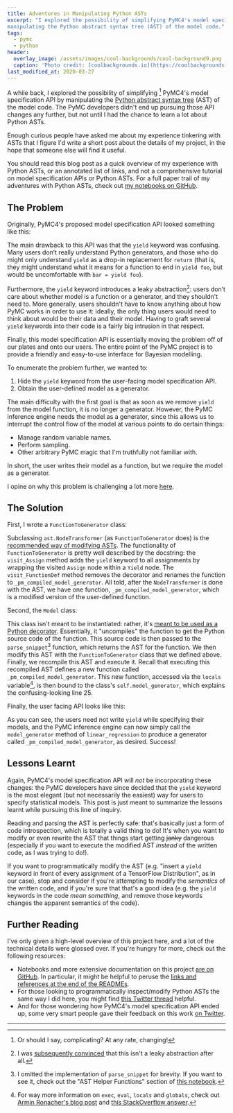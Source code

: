 ```yaml
---
title: Adventures in Manipulating Python ASTs
excerpt: "I explored the possibility of simplifying PyMC4's model specification API by
manipulating the Python abstract syntax tree (AST) of the model code."
tags:
  - pymc
  - python
header:
  overlay_image: /assets/images/cool-backgrounds/cool-background9.png
  caption: 'Photo credit: [coolbackgrounds.io](https://coolbackgrounds.io/)'
last_modified_at: 2020-03-27
---
```


A while back, I explored the possibility of simplifying [^1] PyMC4's model specification
API by manipulating the [Python abstract syntax
tree](https://docs.python.org/3/library/ast.html) (AST) of the model code. The PyMC
developers didn't end up pursuing those API changes any further, but not until I had the
chance to learn a lot about Python ASTs.

Enough curious people have asked me about my experience tinkering with ASTs that I
figure I'd write a short post about the details of my project, in the hope that someone
else will find it useful.

You should read this blog post as a quick overview of my experience with Python ASTs, or
an annotated list of links, and not a comprehensive tutorial on model specification APIs
or Python ASTs. For a full paper trail of my adventures with Python ASTs, check out [my
notebooks on
GitHub](https://github.com/eigenfoo/random/tree/master/python/ast-hiding-yield).

## The Problem

Originally, PyMC4's proposed model specification API looked something like this:

<script src="https://gist.github.com/eigenfoo/8917e2fd72ea8940d54916c1cfbe1755.js"></script>

The main drawback to this API was that the `yield` keyword was confusing. Many users
don’t really understand Python generators, and those who do might only understand
`yield` as a drop-in replacement for `return` (that is, they might understand what it
means for a function to end in `yield foo`, but would be uncomfortable with `bar = yield
foo`).

Furthermore, the `yield` keyword introduces a leaky abstraction[^2]: users don’t care
about whether model is a function or a generator, and they shouldn't need to. More
generally, users shouldn't have to know anything about how PyMC works in order to use
it: ideally, the only thing users would need to think about would be their data and
their model. Having to graft several `yield` keywords into their code is a fairly big
intrusion in that respect.

Finally, this model specification API is essentially moving the problem off of our
plates and onto our users. The entire point of the PyMC project is to provide a friendly
and easy-to-use interface for Bayesian modelling.

To enumerate the problem further, we wanted to:

1. Hide the `yield` keyword from the user-facing model specification API.
1. Obtain the user-defined model as a generator.

The main difficulty with the first goal is that as soon as we remove `yield` from the
model function, it is no longer a generator. However, the PyMC inference engine needs the
model as a generator, since this allows us to interrupt the control flow of the model at
various points to do certain things:

  - Manage random variable names.
  - Perform sampling.
  - Other arbitrary PyMC magic that I'm truthfully not familiar with.

In short, the user writes their model as a function, but we require the model as a
generator.

I opine on why this problem is challenging a lot more
[here](https://github.com/eigenfoo/random/tree/master/python/ast-hiding-yield/00-prototype#why-is-this-problem-hard).

## The Solution

First, I wrote a `FunctionToGenerator` class:

<script src="https://gist.github.com/eigenfoo/43282c4e69156647d7bb2505f1dbafb2.js"></script>

Subclassing `ast.NodeTransformer` (as `FunctionToGenerator` does) is the [recommended
way of modifying
ASTs](https://greentreesnakes.readthedocs.io/en/latest/manipulating.html#modifying-the-tree).
The functionality of `FunctionToGenerator` is pretty well described by the docstring:
the `visit_Assign` method adds the `yield` keyword to all assignments by wrapping the
visited `Assign` node within a `Yield` node. The `visit_FunctionDef` method removes the
decorator and renames the function to `_pm_compiled_model_generator`. All told, after
the `NodeTransformer` is done with the AST, we have one function,
`_pm_compiled_model_generator`, which is a modified version of the user-defined
function.

Second, the `Model` class:

<script src="https://gist.github.com/eigenfoo/5e69bba2ab7ec6d6a2f53c13cbfd7b48.js"></script>

This class isn't meant to be instantiated: rather, it's [meant to be used as a Python
decorator](https://realpython.com/primer-on-python-decorators/#classes-as-decorators).
Essentially, it "uncompiles" the function to get the Python source code of the function.
This source code is then passed to the `parse_snippet`[^3] function, which returns the
AST for the function. We then modify this AST with the `FunctionToGenerator` class that
we defined above. Finally, we recompile this AST and execute it. Recall that executing
this recompiled AST defines a new function called `_pm_compiled_model_generator`. This
new function, accessed via the `locals` variable[^4], is then bound to the class's
`self.model_generator`, which explains the confusing-looking line 25.

Finally, the user facing API looks like this:

<script src="https://gist.github.com/eigenfoo/0bc4047ea0245a3f5f3c3a6ff8143154.js"></script>

As you can see, the users need not write `yield` while specifying their models, and the
PyMC inference engine can now simply call the `model_generator` method of
`linear_regression` to produce a generator called `_pm_compiled_model_generator`, as
desired. Success!

## Lessons Learnt

Again, PyMC4's model specification API will _not_ be incorporating these changes: the
PyMC developers have since decided that the `yield` keyword is the most elegant (but not
necessarily the easiest) way for users to specify statistical models. This post is just
meant to summarize the lessons learnt while pursuing this line of inquiry. 

Reading and parsing the AST is perfectly safe: that's basically just a form of code
introspection, which is totally a valid thing to do! It's when you want to modify or
even rewrite the AST that things start getting ~~janky~~ dangerous (especially if you
want to execute the modified AST _instead_ of the written code, as I was trying to do!).

If you want to programmatically modify the AST (e.g. "insert a `yield` keyword in front
of every assignment of a TensorFlow Distribution", as in our case), stop and consider if
you're attempting to modify the _semantics_ of the written code, and if you're sure that
that's a good idea (e.g. the `yield` keywords in the code _mean something_, and remove
those keywords changes the apparent semantics of the code).

## Further Reading

I've only given a high-level overview of this project here, and a lot of the technical
details were glossed over. If you're hungry for more, check out the following resources:

- Notebooks and more extensive documentation on this project [are on
  GitHub](https://github.com/eigenfoo/random/tree/master/python/ast-hiding-yield). In
  particular, it might be helpful to peruse the [links and references at the end of the
  READMEs](https://github.com/eigenfoo/random/tree/master/python/ast-hiding-yield/00-prototype#links-and-references).
- For those looking to programmatically inspect/modify Python ASTs the same way I did
  here, you might find [this Twitter
  thread](https://twitter.com/remilouf/status/1213079103156424704) helpful.
- And for those wondering how PyMC4's model specification API ended up, some very smart
  people gave their feedback on this work [on
  Twitter](https://twitter.com/avibryant/status/1150827954319982592).

---

[^1]: Or should I say, complicating? At any rate, changing!

[^2]: I was [subsequently convinced](https://twitter.com/avibryant/status/1150827954319982592) that this isn't a leaky abstraction after all.

[^3]: I omitted the implementation of `parse_snippet` for brevity. If you want to see it, check out the "AST Helper Functions" section of [this notebook](https://github.com/eigenfoo/random/blob/master/python/ast-hiding-yield/00-prototype/hiding-yield.ipynb).

[^4]: For way more information on `exec`, `eval`, `locals` and `globals`, check out [Armin Ronacher's blog post](https://lucumr.pocoo.org/2011/2/1/exec-in-python/) and [this StackOverflow answer](https://stackoverflow.com/questions/2220699/whats-the-difference-between-eval-exec-and-compile).


